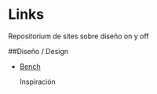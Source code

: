 Links
=====

Repositorium de sites sobre diseño on y off

##Diseño / Design

* [Bench](http://www.bench.li)

	Inspiración

